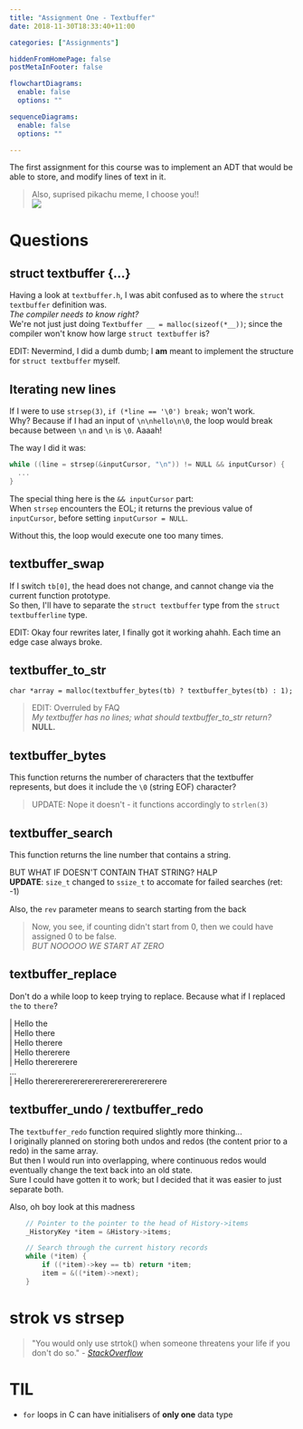 ```yaml
---
title: "Assignment One - Textbuffer"
date: 2018-11-30T18:33:40+11:00

categories: ["Assignments"]

hiddenFromHomePage: false
postMetaInFooter: false

flowchartDiagrams:
  enable: false
  options: ""

sequenceDiagrams: 
  enable: false
  options: ""

---
```


The first assignment for this course was to implement an ADT that would be able to store, and modify lines of text in it.

> Also, suprised pikachu meme, I choose you!!  
![](/post/ass01/48389837_1237744566363342_5786992012112691200_n.png)


# Questions

## struct textbuffer {...}
Having a look at `textbuffer.h`, I was abit confused as to where the `struct textbuffer` definition was.  
_The compiler needs to know right?_  
We're not just just doing `Textbuffer __ = malloc(sizeof(*__))`; since the compiler won't know how large `struct textbuffer` is?  

EDIT: Nevermind, I did a dumb dumb; I **am** meant to implement the structure for `struct textbuffer` myself.

## Iterating new lines
If I were to use `strsep(3)`, `if (*line == '\0') break;` won't work.  
Why? Because if I had an input of `\n\nhello\n\0`, the loop would break because between `\n` and `\n` is `\0`. Aaaah!

The way I did it was:
```c
while ((line = strsep(&inputCursor, "\n")) != NULL && inputCursor) {
  ...
}
```
The special thing here is the `&& inputCursor` part:  
When `strsep` encounters the EOL; it returns the previous value of `inputCursor`, before setting `inputCursor = NULL`.

Without this, the loop would execute one too many times.

## textbuffer_swap
If I switch `tb[0]`, the head does not change, and cannot change via the current function prototype.  
So then, I'll have to separate the `struct textbuffer` type from the `struct textbufferline` type.  

EDIT: Okay four rewrites later, I finally got it working ahahh. Each time an edge case always broke.

## textbuffer_to_str
`char *array = malloc(textbuffer_bytes(tb) ? textbuffer_bytes(tb) : 1);`

> EDIT: Overruled by FAQ  
*My textbuffer has no lines; what should textbuffer_to_str return?*  
**NULL.**

## textbuffer_bytes
This function returns the number of characters that the textbuffer represents, but does it include the `\0` (string EOF) character?  
> UPDATE: Nope it doesn't - it functions accordingly to `strlen(3)`

## textbuffer_search
This function returns the line number that contains a string.  

BUT WHAT IF DOESN'T CONTAIN THAT STRING? HALP  
**UPDATE**: `size_t` changed to `ssize_t` to accomate for failed searches (ret: -1)

Also, the `rev` parameter means to search starting from the back

> Now, you see, if counting didn't start from 0, then we could have assigned 0 to be false.  
_BUT NOOOOO WE START AT ZERO_  


## textbuffer_replace
Don't do a while loop to keep trying to replace.
Because what if I replaced `the` to `there`?

| Hello the  
| Hello there  
| Hello therere  
| Hello thererere  
| Hello therererere  
...  
| Hello therererererererererererererererere

## textbuffer_undo / textbuffer_redo
The `textbuffer_redo` function required slightly more thinking...  
I originally planned on storing both undos and redos (the content prior to a redo) in the same array.  
But then I would run into overlapping, where continuous redos would eventually change the text back into an old state.  
Sure I could have gotten it to work; but I decided that it was easier to just separate both.

Also, oh boy look at this madness
```c
    // Pointer to the pointer to the head of History->items
    _HistoryKey *item = &History->items;

    // Search through the current history records
    while (*item) {
        if ((*item)->key == tb) return *item;
        item = &((*item)->next);
    }
```


# strok vs strsep
> "You would only use strtok() when someone threatens your life if you don't do so."  - [_StackOverflow_](https://stackoverflow.com/a/7219504)

# TIL
* `for` loops in C can have initialisers of **only one** data type